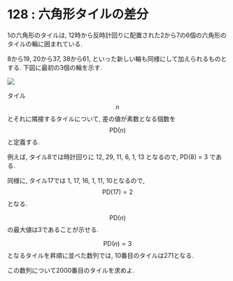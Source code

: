 # 128 : 六角形タイルの差分

1の六角形のタイルは, 12時から反時計回りに配置された2から7の6個の六角形のタイルの輪に囲まれている.

8から19, 20から37, 38から61, といった新しい輪も同様にして加えられるものとする. 下図に最初の3個の輪を示す.

![](https://projecteuler.net/project/images/p128.png)

タイル$$n$$とそれに隣接するタイルについて, 差の値が素数となる個数を$$\textrm{PD}(n)$$と定義する.

例えば, タイル8では時計回りに 12, 29, 11, 6, 1, 13 となるので, PD(8) = 3 である.

同様に, タイル17では 1, 17, 16, 1, 11, 10となるので, $$\textrm{PD}(17) = 2$$となる.

$$\textrm{PD}(n)$$の最大値は3であることが示せる.

$$\textrm{PD}(n) = 3$$となるタイルを昇順に並べた数列では, 10番目のタイルは271となる.

この数列について2000番目のタイルを求めよ.
